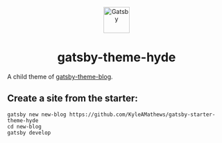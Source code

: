 <p align="center">
  <a href="https://www.gatsbyjs.org">
    <img alt="Gatsby" src="https://www.gatsbyjs.org/monogram.svg" width="60" />
  </a>
</p>
<h1 align="center">
  gatsby-theme-hyde
</h1>

A child theme of [gatsby-theme-blog](https://www.gatsbyjs.org/packages/gatsby-theme-blog/?=gatsby-theme-blog).

## Create a site from the starter:

```shell
gatsby new new-blog https://github.com/KyleAMathews/gatsby-starter-theme-hyde
cd new-blog
gatsby develop
```
